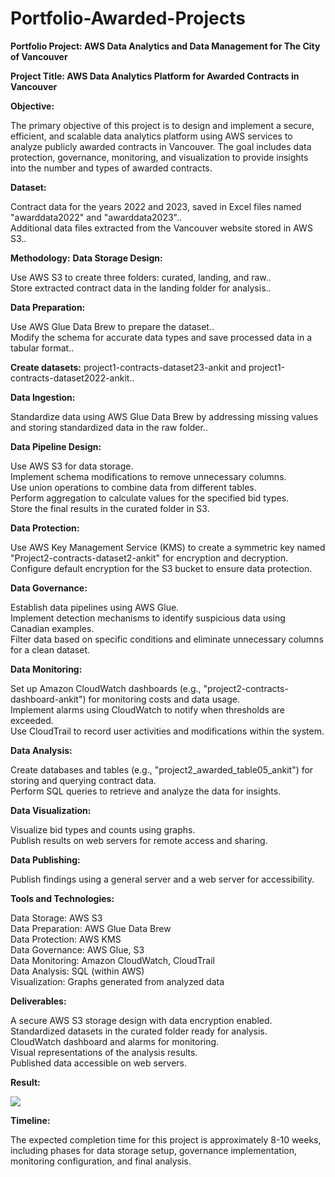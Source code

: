 # Portfolio-Awarded-Projects

**Portfolio Project: AWS Data Analytics and Data Management for The City of Vancouver**

**Project Title: AWS Data Analytics Platform for Awarded Contracts in Vancouver** 

**Objective:**

The primary objective of this project is to design and implement a secure, efficient, and scalable data analytics platform using AWS services to analyze publicly awarded contracts in Vancouver. The goal includes data protection, governance, monitoring, and visualization to provide insights into the number and types of awarded contracts.<br>

**Dataset:**

Contract data for the years 2022 and 2023, saved in Excel files named "awarddata2022" and "awarddata2023"..<br>
Additional data files extracted from the Vancouver website stored in AWS S3..<br>

**Methodology:**
**Data Storage Design:**

Use AWS S3 to create three folders: curated, landing, and raw..<br>
Store extracted contract data in the landing folder for analysis..<br>

**Data Preparation:**

Use AWS Glue Data Brew to prepare the dataset..<br>
Modify the schema for accurate data types and save processed data in a tabular format..<br>

**Create datasets:** project1-contracts-dataset23-ankit and project1-contracts-dataset2022-ankit..<br>

**Data Ingestion:**

Standardize data using AWS Glue Data Brew by addressing missing values and storing standardized data in the raw folder..<br>

**Data Pipeline Design:**

Use AWS S3 for data storage.<br>
Implement schema modifications to remove unnecessary columns.<br>
Use union operations to combine data from different tables.<br>
Perform aggregation to calculate values for the specified bid types.<br>
Store the final results in the curated folder in S3.<br>

**Data Protection:**

Use AWS Key Management Service (KMS) to create a symmetric key named "Project2-contracts-dataset2-ankit" for encryption and decryption.<br>
Configure default encryption for the S3 bucket to ensure data protection.<br>

**Data Governance:**

Establish data pipelines using AWS Glue.<br>
Implement detection mechanisms to identify suspicious data using Canadian examples.<br>
Filter data based on specific conditions and eliminate unnecessary columns for a clean dataset.<br>

**Data Monitoring:**

Set up Amazon CloudWatch dashboards (e.g., "project2-contracts-dashboard-ankit") for monitoring costs and data usage.<br>
Implement alarms using CloudWatch to notify when thresholds are exceeded.<br>
Use CloudTrail to record user activities and modifications within the system.<br>

**Data Analysis:**

Create databases and tables (e.g., "project2_awarded_table05_ankit") for storing and querying contract data.<br>
Perform SQL queries to retrieve and analyze the data for insights.<br>

**Data Visualization:**

Visualize bid types and counts using graphs.<br>
Publish results on web servers for remote access and sharing.<br>

**Data Publishing:**

Publish findings using a general server and a web server for accessibility.<br>

**Tools and Technologies:**

Data Storage: AWS S3<br>
Data Preparation: AWS Glue Data Brew<br>
Data Protection: AWS KMS<br>
Data Governance: AWS Glue, S3<br>
Data Monitoring: Amazon CloudWatch, CloudTrail<br>
Data Analysis: SQL (within AWS)<br>
Visualization: Graphs generated from analyzed data<br>

**Deliverables:**

A secure AWS S3 storage design with data encryption enabled.<br>
Standardized datasets in the curated folder ready for analysis.<br>
CloudWatch dashboard and alarms for monitoring.<br>
Visual representations of the analysis results.<br>
Published data accessible on web servers.<br>

**Result:**

<img src="https://ankitcan890.github.io/Portfolio-Awarded-Projects/result.png">

**Timeline:**

The expected completion time for this project is approximately 8-10 weeks, including phases for data storage setup, governance implementation, monitoring configuration, and final analysis.


